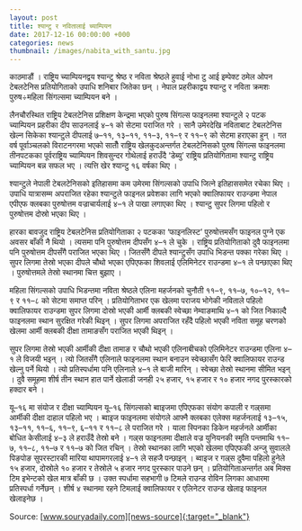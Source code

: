 ```yaml
---
layout: post
title: श्यान्टु र नवितालाई च्याम्पियन
date: 2017-12-16 00:00:00 +000
categories: news
thumbnail: /images/nabita_with_santu.jpg
---
```

काठमाडौं । राष्ट्रिय च्याम्पियनद्वय श्यान्टु श्रेष्ठ र नविता श्रेष्ठले हुवाई नोभा टु आई इम्पेक्ट ठमेल ओपन टेबलटेनिस प्रतियोगिताको उपाधि शनिबार जितेका छन् । नेपाल प्रहरीकाद्वय श्यान्टु र नविता क्रमशः पुरुष÷महिला सिंगल्समा च्याम्पियन बने ।

लैनचौरस्थित राष्ट्रिय टेबलटेनिस प्रशिक्षण केन्द्रमा भएको पुरुष सिंगल्स फाइनलमा श्यान्टुले २ पटक च्याम्पियन प्रहरीका दीप साउनलाई ४–१ को सेटमा पराजित गरे । सानै उमेरदेखि नविताबाट टेबलटेनिस खेल्न सिकेका श्यान्टुले दीपलाई ७–११, १३–११, ११–३, ११–९ र ११–९ को सेटमा हराएका हुन् ।
गत वर्ष पूर्वाञ्चलको विराटनगरमा भएको सातौँ राष्ट्रिय खेलकुदअन्तर्गत टेबलटेनिसको पुरुष सिंगल्स फाइनलमा तीनपटकका पूर्वराष्ट्रिय च्याम्पियन शिवसुन्दर गोथेलाई हराउँदै ‘डेब्यु’ राष्ट्रिय प्रतियोगितामा श्यान्टु राष्ट्रिय च्याम्पियन बन्न सफल भए । त्यत्ति खेर श्यान्टु १६ वर्षका थिए ।

श्यान्टुले नेपाली टेबलटेनिसको इतिहासमा कम उमेरमा सिंगल्सको उपाधि जित्ने इतिहाससमेत रचेका थिए । उपाधि यात्रासम्म अपराजित रहेका श्यान्टुले फाइनल प्रवेशका लागि भएको क्वालिफायर राउन्डमा नेपाल एपीएफ क्लबका पुरुषोत्तम वज्राचार्यलाई ४–१ ले पाखा लगाएका थिए ।
श्यान्टु सुपर लिगमा पहिलो र पुरुषोत्तम दोस्रो भएका थिए ।

हारका बावजुद राष्ट्रिय टेबलटेनिस प्रतियोगिताका २ पटकका ‘फाइनलिस्ट’ पुरुषोत्तमसँग फाइनल पुग्ने एक अवसर बाँकी नै थियो । त्यसमा पनि पुरुषोत्तम दीपसँग ४–१ ले चुके । राष्ट्रिय प्रतियोगिताको दुवै फाइनलमा पनि पुरुषोत्तम दीपसँगै पराजित भएका थिए । जितसँगै दीपले श्यान्टुसँग उपाधि भिडन्त पक्का गरेका थिए । सुपर लिगमा तेस्रो भएका दीपले चौथो भएका एपिएफका शिवलाई एलिमिनेटर राउन्डमा ४–१ ले पन्छाएका थिए । पुरुषोत्तमले तेस्रो स्थानमा चित्त बुझाए ।

महिला सिंगल्सको उपाधि भिडन्तमा नविता श्रेष्ठले एलिना महर्जनको चुनौती ११–९, ११–७, १०–१२, ११–९ र ११–८ को सेटमा समाप्त परिन् । प्रतियोगिताभर एक खेलमा पराजय भोगेकी नविताले पहिलो क्वालिफायर राउन्डमा सुपर लिगमा दोस्रो भएकी आर्मी क्लबकी स्वेच्छा नेम्वाङमाथि ४–१ को जित निकाल्दै फाइनलमा स्थान सुरक्षित गरेकी थिइन् ।  सुपर लिगमा अपराजित रहँदै पहिलो भएकी नविता समूह चरणको खेलमा आर्मी क्लबकी दीक्षा तामाङसँग पराजित भएकी थिइन् ।

सुपर लिगमा तेस्रो भएकी आर्मीकी दीक्षा तामाङ र चौथो भएकी एलिनाबीचको एलिमिनेटर राउन्डमा एलिना ४–१ ले विजयी भइन् । त्यो जितसँगै एलिनाले फाइनलमा स्थान बनाउन स्वेच्छासँग फेरि क्वालिफायर राउन्ड खेल्नु पर्ने थियो । त्यो प्रतिस्पर्धामा पनि एलिनाले ४–१ ले बाजी मारिन् । स्वेच्छा तेस्रो स्थानमा सीमित भइन् । दुवै समूहमा शीर्ष तीन स्थान हात पार्ने खेलाडी जनही २५ हजार, १५ हजार र १० हजार नगद पुरस्कारको हक्दार बने ।

यू–१६ मा संयोज र दीक्षा च्याम्पियन
यू–१६ सिंगल्सको ब्वाइजमा एपिएफका संयोग कपाली र गल्र्समा आर्मीकी दीक्षा दाहाल पहिलो भए । ब्वाइज फाइनलमा संयोगले आफ्नै क्लबका एलेक्स महर्जनलाई १३–१५, १३–११, ११–६, ११–९, ६–११ र ११–८ ले पराजित गरे । याला स्पिनका डिकेन महर्जनले आर्मीका बोधित केसीलाई ४–३ ले हराउँदै तेस्रो बने । गल्र्स फाइनलमा दीक्षाले वज्र युनियनकी स्मृति पन्तमाथि ११–७, ११–८, ११–७ र ११–७ को जित रचिन् ।
तेस्रो स्थानका लागि भएको खेलमा एपिएफकी अन्जु सुवालले पिङपोङ सुपरस्टारकी मारिया थापामगरलाई ४–१ ले सहजै पन्छाइन् । ब्वाइज र गल्र्स दुवैमा पहिलो हुनेले १५ हजार, दोस्रोले १० हजार र तेस्रोले ५ हजार नगद पुरस्कार पाउने छन् । प्रतियोगिताअन्तर्गत अब मिक्स टिम इभेन्टको खेल मात्र बाँकी छ । उक्त स्पर्धामा सहभागी ७ टिमले राउन्ड रोविन लिगका आधारमा प्रतिस्पर्धा गर्नेछन् । शीर्ष ४ स्थानमा रहने टिमलाई क्वालिफायर र एलिनेटर राउन्ड खेलाइ फाइनल खेलाइनेछ ।


Source: [www.souryadaily.com][news-source]{:target="_blank"}

[news-source]: http://www.souryadaily.com/2017/12/163115.html